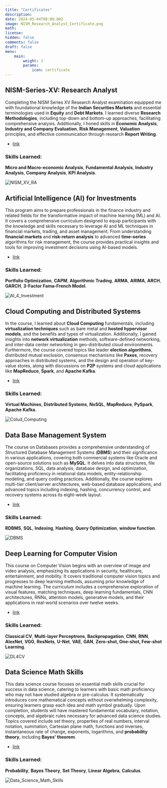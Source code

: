 ```yaml
---
title: "Certificates"
description: 
date: 2024-05-04T00:00:00Z
image: NISM_Research_Analyst_Certificate.png
math: 
license: 
hidden: false
comments: false
draft: false
menu:
    main:
        weight: 3
        params: 
            icon: certificate
---
```


## NISM-Series-XV: Research Analyst
Completing the NISM Series XV Research Analyst examination equipped me with foundational knowledge of the **Indian Securities Markets** and essential terminologies used in **Equity** and **Debt Markets**. I learned diverse **Research Methodologies**, including top-down and bottom-up approaches, facilitating comprehensive analysis. Additionally, I honed skills in **Economic Analysis**, **Industry and Company Evaluation**, **Risk Management**, **Valuation** principles, and effective communication through research **Report Writing**.

- [link](https://www.nism.ac.in/research-analyst-certification-examination/)

### Skills Learned:
**Micro and Macro-economic Analysis**, **Fundamental Analysis**, **Industry Analysis**, **Company Analysis**, **KPI Analysis**.

![NISM_XV_RA](NISM_Research_Analyst_Certificate.png)

## Artificial Intelligence (AI) for Investments
This program aims to prepare professionals in the finance industry and related fields for the transformative impact of machine learning (ML) and AI. It covers a comprehensive curriculum designed to equip participants with the knowledge and skills necessary to leverage AI and ML techniques in financial markets, trading, and asset management. From understanding **financial markets** and **risk-return analysis** to advanced **time-series** algorithms for risk management, the course provides practical insights and tools for improving investment decisions using AI-based models.

- [link](https://onlinecourses.nptel.ac.in/noc23_mg63/preview) 

### Skills Learned:
**Portfolio Optimization**, **CAPM**, **Algorithmic Trading**, **ARMA**, **ARIMA**, **ARCH**, **GARCH**, **3-Factor Fama-French Model**.

![AI_4_Investment](Artificial_Intelligence_for_Investments.jpg)

## Cloud Computing and Distributed Systems
In the course, I learned about **Cloud Computing** fundamentals, including **virtualization techniques** such as bare metal and **hosted hypervisor models**, and the benefits and types of virtualization. Additionally, I gained insights into **network virtualization** methods, software-defined networking, and inter-data center networking in geo-distributed cloud environments. Furthermore, the course covered topics like leader **election algorithms**, distributed mutual exclusion, consensus mechanisms like **Paxos**, recovery approaches in distributed systems, and the design and operation of key-value stores, along with discussions on **P2P** systems and cloud applications like **MapReduce**, **Spark**, and **Apache Kafka**.

- [link](https://onlinecourses.nptel.ac.in/noc23_cs27/preview)

### Skills Learned:
**Virtual Machines**, **Distributed Systems**, **NoSQL**, **MapReduce**, **PySpark**, **Apache Kafka**.

![Colud_Computing](Cloud_Computing_and_Distributed_Systems.jpg)

## Data Base Management System
The course on Databases provides a comprehensive understanding of Structured Database Management Systems (**DBMS**) and their significance in various applications, covering both commercial systems like Oracle and open-source solutions such as **MySQL**. It delves into data structures, file organizations, SQL, data analysis, database design, and optimization, facilitating proficiency in relational data models, entity-relationship modeling, and query coding practices. Additionally, the course explores multi-tier client/server architectures, web-based database applications, and advanced topics including indexing, hashing, concurrency control, and recovery systems across its eight-week layout.

- [link](https://onlinecourses.nptel.ac.in/noc22_cs91/preview)

### Skills Learned:
**RDBMS**, **SQL**, **Indexing**, **Hashing**, **Query Optimization**, **window function**.

![DBMS](Data_Base_Management_System.jpg)

## Deep Learning for Computer Vision
This course on Computer Vision begins with an overview of image and video analysis, emphasizing its applications in security, healthcare, entertainment, and mobility. It covers traditional computer vision topics and progresses to deep learning methods, assuming prior knowledge of machine learning. The curriculum includes a comprehensive exploration of visual features, matching techniques, deep learning fundamentals, CNN architectures, RNNs, attention models, generative models, and their applications in real-world scenarios over twelve weeks.

- [link](https://onlinecourses.nptel.ac.in/noc21_cs93/preview)

### Skills Learned:
**Classical CV**, **Multi-layer Perceptrons**, **Backpropagation**, **CNN**, **RNN**, **AlexNet**, **VGG**, **ResNets**, **U-Net**, **VAE**, **GAN**, **Zero-shot, One-shot, Few-shot Learning**.

![DL4CV](Deep_Learning_for_Computer_Vision.jpg)

## Data Science Math Skills
This data science course focuses on essential math skills crucial for success in data science, catering to learners with basic math proficiency who may not have studied algebra or pre-calculus. It systematically introduces core mathematical concepts without overwhelming complexity, ensuring learners grasp each idea and math symbol gradually. Upon completion, students will have mastered fundamental vocabulary, notation, concepts, and algebraic rules necessary for advanced data science studies. Topics covered include set theory, properties of real numbers, interval notation, summation, Cartesian plane math, functions and inverses, instantaneous rate of change, exponents, logarithms, and **probability theory**, including **Bayes’ theorem**.

- [link](https://www.coursera.org/learn/datasciencemathskills)

### Skills Learned:
**Probability**, **Bayes Theory**, **Set Theory**, **Linear Algebra**, **Calculus**.

![Data_Science_Math_Skills](Data_Science_Math_Skills.png)